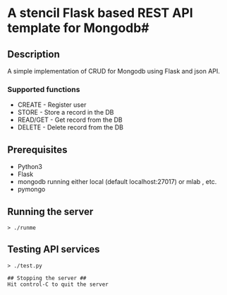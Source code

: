 # A stencil Flask based REST API template for Mongodb#
## Description ##
A simple implementation of CRUD for Mongodb using Flask and json API.
### Supported functions ###
* CREATE - Register user
* STORE - Store a record in the DB
* READ/GET - Get record from the DB
* DELETE - Delete record from the DB
## Prerequisites ##
* Python3
* Flask
* mongodb running either local (default localhost:27017) or mlab , etc.
* pymongo

## Running the server ##
```
> ./runme

```
## Testing API services ##
```
> ./test.py

## Stopping the server ##
Hit control-C to quit the server